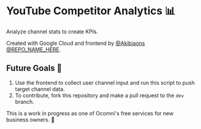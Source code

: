 # YouTube Competitor Analytics 📊

Analyze channel stats to create KPIs.

Created with Google Cloud and frontend by [@Akibiaons](https://github.com/Akibiaons) [@REPO_NAME_HERE](https://github.com/REPO_NAME_HERE).

## Future Goals 🎯

1. Use the frontend to collect user channel input and run this script to push target channel data.
2. To contribute, fork this repository and make a pull request to the `dev` branch.

This is a work in progress as one of Ocomni's free services for new business owners. 🚀

